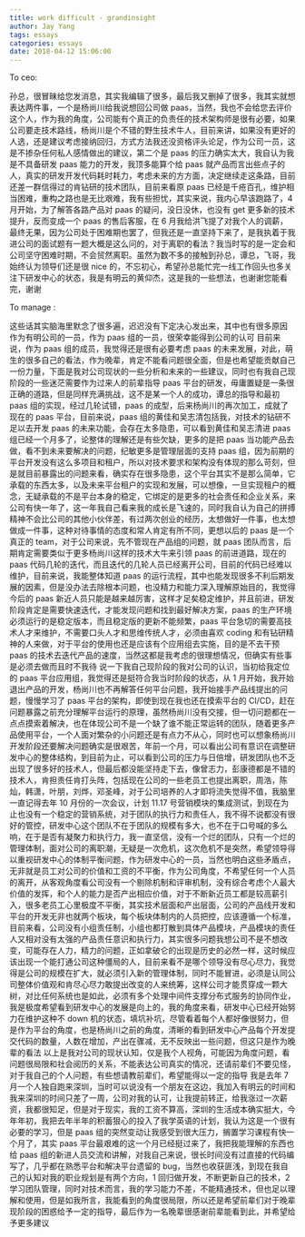 ```yaml
---
title: work difficult - grandinsight
author: Jay Yang
tags: essays
categories: essays
date: 2018-04-12 15:06:00
---
```


To ceo:

孙总，很冒昧给您发消息，其实我编辑了很多，最后我又删掉了很多，我其实就想表达两件事，一个是杨尚川给我说想回公司做 paas，当然，我也不会给您去评价这个人，作为我的角度，公司能有个真正的负责任的技术架构师是很有必要，如果公司要走技术路线，杨尚川是个不错的野生技术牛人，目前来讲，如果没有更好的人选，还是建议考虑接纳回归，方式方法我还没资格评头论足，作为公司一员，这是不掺杂任何私人感情做出的建议，第二个是 paas 的压力确实太大，我自认为我是不具备研发 paas 能力的开发，我顶多能算个给 paas 就产品而言出些点子的人，真实的研发开发代码耗时耗力，考虑未来的方方面，决定继续走这条路，目前还差一群信得过的肯钻研的技术团队，目前来看原 paas 已经是千疮百孔，维护相当困难，重构之路也是无比艰难，我有些担忧，其实来说，我内心早该跑路了，4 月开始，为了解答各路产品对 paas 的疑问，没日没休，也没有 get 更多新的技术提升，反而变成一个 paas 的售后客服，在 6 月我给洪飞提了对我个人的调薪，最终无果，因为公司处于困难期也罢了，但我还是一直坚持下来了，是我执着于我进公司的面试题有一题大概是这么问的，对于离职的看法？我当时写的是一定会和公司坚守困难时期，不会贸然离职。虽然为数不多的接触到孙总，谭总，飞哥，我始终认为领导们还是很 nice 的，不忘初心，希望孙总能忙完一线工作回头也多关注下研发中心的状态，我是有明云的黄仰杰，这是我的一些想法，也谢谢您能看完，谢谢

To manage :

这些话其实脑海里默念了很多遍，迟迟没有下定决心发出来，其中也有很多原因
作为有明公司的一员，作为 paas 组的一员，很荣幸能得到公司的认可
目前来说，作为 paas 组的成员，我觉得还是很有必要考虑 paas 的未来发展，对此，萌生的很多自己的看法，作为晚辈，肯定不能看问题很全面，但是也希望能贡献自己一份力量，下面是我对公司现状的一些分析和未来的一些建议，同时也有我自己现阶段的一些迷茫需要作为过来人的前辈指导
paas 平台的研发，毋庸置疑是一条很正确的道路，但是同样充满挑战，这不是某一个人的成功，谭总的指导和最初 paas 组的实现，经过几轮试错，paas 的成型，后来杨尚川的再次加工，成就了现在的 paas 平台，目前来说，paas 组的黄佳和吴志清包括我，对技术的钻研不足以去开发 paas 的未来功能，会存在太多隐患，可以看到黄佳和吴志清进 paas 组已经一个月多了，论整体的理解还是有些欠缺，更多的是把 paas 当功能产品去做，看不到未来要解决的问题，纪敏更多是管理层面的支持 paas 组，因为前期的平台开发没有这么多项目和租户，所以对技术要求和架构没有体现的那么苛刻，但是就目前暴露出的问题来看，确实存在很多隐患，这个平台其实不是那么简单，它承载的东西太多，以及未来平台租户的实现和发展，可以想像，一旦实现租户的概念，无疑承载的不是平台本身的稳定，它绑定的是更多的社会责任和企业关系，来公司有快一年了，这一年我自己看来我的成长是飞速的，同时我自认为自己的拼搏精神不会比公司的其他小伙伴差，有过两次创业的经历，太想做好一件事，也太想做成一件事，这种对待事情的态度和常人肯定有所不同，更想以后的 paas 是一个真正的 team，对于公司来说，先不管现在产品组的问题，就 paas 团队而言，后期肯定需要类似于更多杨尚川这样的技术大牛来引领 paas 的前进道路，现在的 paas 代码几轮的迭代，而且迭代的几轮人员已经离开公司，目前的代码已经难以维护，目前来说，我能整体知道 paas 的运行流程，其中也能发现很多不利后期发展的因素，但是没办法去除根本问题，也没精力和能力深入理解原始目的，我觉得今后的 paas 新近人员只能是越来越厉害，这样才足矣稳定维护，并且前进，研发阶段肯定是需要快速迭代，才能发现问题和找到最好解决方案，paas 的生产环境必须运行的是稳定版本，而且稳定版的更新不能频繁，paas 平台急切的需要高技术人才来维护，不需要口头人才和思维传统人才，必须由喜欢 coding 和有钻研精神的人来做，对于平台的使用也还是应该有个应用组去实施，目的是不去干预 paas 的技术去迭代产品的速度，当然这都是我考虑的很理想情况，但确实有些事是必须去做而且时不我待
说一下我自己现阶段的我对公司的认识，当初给我定位的 paas 平台应用组，我觉得还是挺符合我当时阶段的状态，从 1 月开始，我开始退出产品的开发，杨尚川也不再解答任何平台问题，我开始接手产品线提出的问题，慢慢学习了 paas 平台的架构，即使到现在我也还在摸索平台的 CI/CD，赶在问题暴露之前充分理解平台运行的原理，虽然杨尚川没有交接，但一切问题都在一点点摸索着解决，也在体现公司不是一个缺了谁不能正常运转的团队，随着更多产品使用平台，一个人面对繁杂的小问题还是有点力不从心，同时也可以想象杨尚川开发阶段还要解决问题确实是很艰苦，年前一个月，可以看出公司有意识在调整研发中心的整体结构，到目前为止，可以看到公司的压力与日倍增，研发团队也不乏出现了很多好的技术人，但最后都没能坚持走下去，像曾志力，彭康德都是不错的技术人，肯担责任肯打头阵，包括现在公司的一些老员工也提出离职，周浩，陈灿，韩潇，叶朋，刘烨，邓圣峰，对于公司培养的人才即将流失觉得不值，我脑里一直记得去年 10 月份的一次会议，计划 11.17 号营销模块的集成测试，到现在为止也没有一个稳定的营销系统，对于团队的执行力和责任人，我不得不说都没有很好的管控，研发中心这个团队不在于团队的规模有多大，也不在于口号喊的多么响，在于是否有凝聚力和执行力，我一直坚信，没有一个烂的团队，只有一个烂的管理体制，面对公司的离职潮，无疑是一次危机，这次危机不是突然，希望领导得以重视研发中心的体制平衡问题，作为研发中心的一员，当然也明白这些矛盾点，无非就是员工对公司的价值和工资的不平衡，作为公司角度，不希望任何一个人员的离开，从客观角度看公司没有一个剔除机制和评审机制，没有综合考虑个人最大价值的发挥，和个人的能力是否产出相应价值，对于不断新近员工都是较高薪引入，很多老员工心里极度不平衡，其实技术层面和产出层面，公司的产品线开发和平台的开发无非也就两个板块，每个板块体制内的人员把控，应该遵循一个标准，目前来看，公司没有小组责任制，小组也都打散到具体产品模块，产品模块的责任人又相对没有太强的产品责任意识和执行力，其实很多问题我想公司不是不想改变，可能存在人力，精力的问题，正如拿破仑的出现是历史的必然一样，这时候应该出现一个能打通公司这种僵局的人，目前来看不是哪个领导没有尽心尽力，我觉得是公司的规模在扩大，就必须引入新的管理体制，同时不能冒进，必须是认同公司整体价值观和肯尽心尽力敢提出改变的人来统筹，这样公司才能贯穿成一颗大树，对比任何系统也是如此，必须有多个处理中间件支撑分布式服务的协同作业，我是极度希望看到研发中心的发展是向上的，我的角度来看，研发中心已经开始努力在维护这种不 down 机的状态，填坑补坑，尽管看着每个人都好像很努力，但是作为平台的角度，也是杨尚川之前的角度，清晰的看到研发中心产品每个开发提交代码的数量，人数在增加，产出在骤减，无不反映出一些问题，但这只是作为晚辈的看法
以上是我对公司的现状认知，仅是我个人视角，可能因为角度问题，看问题很局限和社会阅历的关系，不能表达公司真实的情况，还请前辈们不要见怪，对于我自己的个人问题，有些想请教前辈们，希望能得以一定的指导
我是去年 7 月一个人独自跑来深圳，当时可以说没有一个朋友在这边，我加入有明云的时间和我来深圳的时间只差了一周，公司对我的认可，让我提前转正，给我涨过一次薪资，我都很知足，但是对于现实，我的工资不算高，深圳的生活成本确实挺大，今年年初，我把去年半年的积蓄狠心的投入了我学英语的计划，我认为这是一个很有必要的学习，但是 paas 组的突然变动让我感受到很大压力，搁置学习课程有快一个月了，其实 paas 平台最艰难的这一个月已经挺过来了，我把我能理解的东西也给 paas 组的新进人员交流和讲解，对我自己来说，很长时间没有过直接的代码编写了，几乎都在熟悉平台和解决平台遗留的 bug，当然也收获匪浅，到现在我自己的认知对我的职业规划是有两个方向，1 回归做开发，不断更新自己的技术，2 学习团队管理，同时对技术而言，我的学习能力不差，不能精通技术，但也足以理解和使用，但是如我所言，我能看到的角度很局限，所以还是希望前辈们对于晚辈现阶段的困惑给予一定的指导，最后作为一名晚辈很感谢前辈能看到此，并希望给予更多建议
